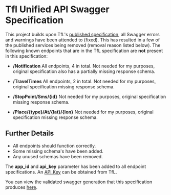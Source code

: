 # Tfl Unified API Swagger Specification
This project builds upon TfL's [published specification](https://api.tfl.gov.uk/  "Official TfL API Swagger Specification"), all Swagger errors and warnings have been attended to (fixed). This has resulted in a few of the published services being removed (removal reason listed below). The following known endpoints that are in the TfL specification are __not__ present in this specification:

* __/Notification__ All endpoints, 4 in total. Not needed for my purposes, original specification also has a partially missing response schema.

* __/TravelTimes__ All endpoints, 2 in total. Not needed for my purposes, original specification missing response schema.

* __/StopPoint/Sms/{id}__ Not needed for my purposes, original specification missing response schema.

* __/Place/{type}/At/{lat}/{lon}__ Not needed for my purposes, original specification missing response schema.

## Further Details
* All endpoints should function correctly.
* Some missing schema's have been added.
* Any unused schemas have been removed.

The __app_id__ and __api_key__ parameter has been added to all endpoint specifications. An [API Key](https://api-portal.tfl.gov.uk/docs "Register for Tfl API") can be obtained from TfL.

You can view the validated swagger generation that this specification produces [here](https://generator.swagger.io/?url=https://raw.githubusercontent.com/mbarclay/tfl-unified-api-swagger/master/tfl-unified-api.swagger.yaml "Malcolm Barclay's validated Tfl Unified API Swagger Specification").
